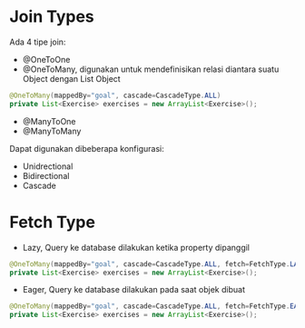 # Join Types
Ada 4 tipe join:
- @OneToOne
- @OneToMany, digunakan untuk mendefinisikan relasi diantara suatu Object dengan List Object
``` java
@OneToMany(mappedBy="goal", cascade=CascadeType.ALL)
private List<Exercise> exercises = new ArrayList<Exercise>();
```
- @ManyToOne
- @ManyToMany

Dapat digunakan dibeberapa konfigurasi:
- Unidrectional
- Bidirectional
- Cascade

# Fetch Type
- Lazy, Query ke database dilakukan ketika property dipanggil
``` java
@OneToMany(mappedBy="goal", cascade=CascadeType.ALL, fetch=FetchType.LAZY)
private List<Exercise> exercises = new ArrayList<Exercise>();
```
- Eager, Query ke database dilakukan pada saat objek dibuat
``` java
@OneToMany(mappedBy="goal", cascade=CascadeType.ALL, fetch=FetchType.EAGER)
private List<Exercise> exercises = new ArrayList<Exercise>();
```



